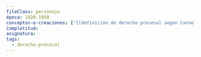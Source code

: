 ```yaml
---
fileClass: personaje
época: 1920-1950
conceptos-o-creaciones: ["[[definición de derecho procesal según Carnelutti]]"]
Completitud: 
asignatura: 
tags:
  - derecho-procesal
---
```

